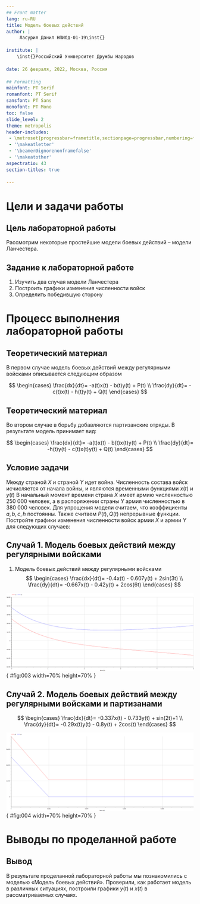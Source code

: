 ```yaml
---
## Front matter
lang: ru-RU
title: Модель боевых действий
author: |
	 Ласурия Данил НПИбд-01-19\inst{}

institute: |
	\inst{}Российский Университет Дружбы Народов

date: 26 февраля, 2022, Москва, Россия

## Formatting
mainfont: PT Serif
romanfont: PT Serif
sansfont: PT Sans
monofont: PT Mono
toc: false
slide_level: 2
theme: metropolis
header-includes: 
 - \metroset{progressbar=frametitle,sectionpage=progressbar,numbering=fraction}
 - '\makeatletter'
 - '\beamer@ignorenonframefalse'
 - '\makeatother'
aspectratio: 43
section-titles: true

---
```


# Цели и задачи работы

## Цель лабораторной работы

Рассмотрим некоторые простейшие модели боевых действий – модели Ланчестера.

## Задание к лабораторной работе

1. Изучить два случая модели Ланчестера
2. Построить графики изменения численности войск 
3. Определить победившую сторону

# Процесс выполнения лабораторной работы

## Теоретический материал 

В первом случае модель боевых действий между регулярными войсками описывается следующим образом

$$
 \begin{cases}
	\frac{dx}{dt}= -a(t)x(t) - b(t)y(t) + P(t)
	\\   
	\frac{dy}{dt}= -c(t)x(t) - h(t)y(t) + Q(t)
 \end{cases}
$$

## Теоретический материал 

Во втором случае в борьбу добавляются партизанские отряды. В результате модель принимает вид:

$$
 \begin{cases}
	\frac{dx}{dt}= -a(t)x(t) - b(t)x(t)y(t) + P(t)
	\\   
	\frac{dy}{dt}= -h(t)y(t) - c(t)x(t)y(t) + Q(t)
 \end{cases}
$$

## Условие задачи

Между страной $X$ и страной $Y$ идет война. Численность состава войск исчисляется от начала войны, и являются временными функциями $x(t)$ и $y(t)$
В начальный момент времени страна $X$ имеет армию численностью 250 000 человек, а в распоряжении страны $Y$ армия численностью в 380 000 человек.
Для упрощения модели считаем, что коэффициенты $a, b, c, h$ постоянны. 
Также считаем $P(t), Q(t)$ непрерывные функции.
Постройте графики изменения численности войск армии $X$ и армии $Y$ для следующих случаев:

## Случай 1. Модель боевых действий между регулярными войсками

1. Модель боевых действий между регулярными войсками
$$
 \begin{cases}
	\frac{dx}{dt}= -0.4x(t) - 0.607y(t) + 2sin(3t)
	\\   
	\frac{dy}{dt}= -0.667x(t) - 0.42y(t) + 2cos(6t)
 \end{cases}
$$

![График численности для случая 1](image/1.png){ #fig:003 width=70% height=70% }

## Случай 2. Модель боевых действий между регулярными войсками и партизанами

$$
 \begin{cases}
	\frac{dx}{dt}= -0.337x(t) - 0.733y(t) + sin(2t)+1
	\\   
	\frac{dy}{dt}= -0.29x(t)y(t) - 0.8y(t) + 2cos(t)
 \end{cases}
$$

![График численности для случая 2](image/2.png){ #fig:004 width=70% height=70% }

# Выводы по проделанной работе

## Вывод

В результате проделанной лабораторной работы мы познакомились с моделью «Модель боевых действий». 
Проверили, как работает модель в различных ситуациях, построили графики $y(t)$ и $x(t)$ в рассматриваемых случаях.